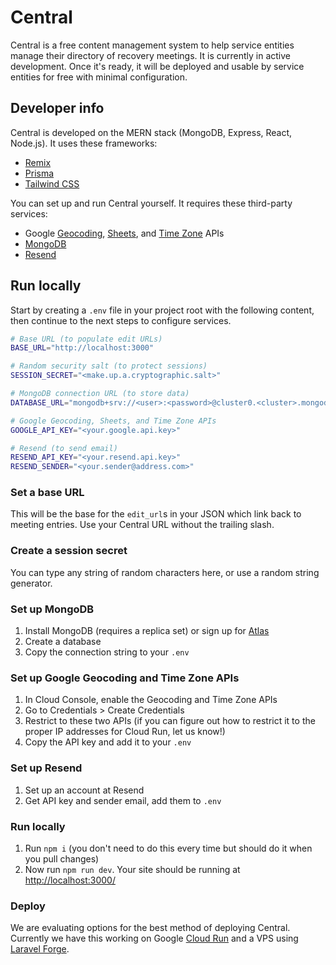 # Central

Central is a free content management system to help service entities manage their directory of recovery meetings. It is currently in active development. Once it's ready, it will be deployed and usable by service entities for free with minimal configuration.

## Developer info

Central is developed on the MERN stack (MongoDB, Express, React, Node.js). It uses these frameworks:

- [Remix](https://remix.run/)
- [Prisma](https://www.prisma.io/)
- [Tailwind CSS](https://tailwindcss.com/)

You can set up and run Central yourself. It requires these third-party services:

- Google [Geocoding](https://developers.google.com/maps/documentation/geocoding/overview), [Sheets](https://developers.google.com/sheets/api), and [Time Zone](https://developers.google.com/maps/documentation/timezone/overview) APIs
- [MongoDB](https://www.mongodb.com/)
- [Resend](https://resend.com/)

## Run locally

Start by creating a `.env` file in your project root with the following content, then continue to the next steps to configure services.

```bash
# Base URL (to populate edit URLs)
BASE_URL="http://localhost:3000"

# Random security salt (to protect sessions)
SESSION_SECRET="<make.up.a.cryptographic.salt>"

# MongoDB connection URL (to store data)
DATABASE_URL="mongodb+srv://<user>:<password>@cluster0.<cluster>.mongodb.net/<database>"

# Google Geocoding, Sheets, and Time Zone APIs
GOOGLE_API_KEY="<your.google.api.key>"

# Resend (to send email)
RESEND_API_KEY="<your.resend.api.key>"
RESEND_SENDER="<your.sender@address.com>"
```

### Set a base URL

This will be the base for the `edit_url`s in your JSON which link back to meeting entries. Use your Central URL without the trailing slash.

### Create a session secret

You can type any string of random characters here, or use a random string generator.

### Set up MongoDB

1. Install MongoDB (requires a replica set) or sign up for [Atlas](https://www.mongodb.com/atlas/database)
1. Create a database
1. Copy the connection string to your `.env`

### Set up Google Geocoding and Time Zone APIs

1. In Cloud Console, enable the Geocoding and Time Zone APIs
1. Go to Credentials > Create Credentials
1. Restrict to these two APIs (if you can figure out how to restrict it to the proper IP addresses for Cloud Run, let us know!)
1. Copy the API key and add it to your `.env`

### Set up Resend

1. Set up an account at Resend
1. Get API key and sender email, add them to `.env`

### Run locally

1. Run `npm i` (you don't need to do this every time but should do it when you pull changes)
1. Now run `npm run dev`. Your site should be running at [http://localhost:3000/](http://localhost:3000/)

### Deploy

We are evaluating options for the best method of deploying Central. Currently we have this working on Google [Cloud Run](https://cloud.google.com/run) and a VPS using [Laravel Forge](https://forge.laravel.com/).
